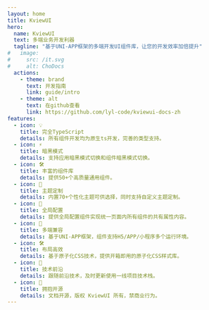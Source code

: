 ```yaml
---
layout: home
title: KviewUI
hero:
  name: KviewUI
  text: 多端业务开发利器
  tagline: "基于UNI-APP框架的多端开发UI组件库，让您的开发效率加倍提升"
#   image:
#     src: /it.svg
#     alt: ChoDocs
  actions:
    - theme: brand
      text: 开发指南
      link: guide/intro
    - theme: alt
      text: 在github查看
      link: https://github.com/lyl-code/kviewui-docs-zh
features:
  - icon: 💡
    title: 完全TypeScript
    details: 所有组件开发均为原生ts开发，完善的类型支持。
  - icon: ⚡️
    title: 暗黑模式
    details: 支持应用暗黑模式切换和组件暗黑模式切换。
  - icon: 🛠️
    title: 丰富的组件库
    details: 提供50+个高质量通用组件。
  - icon: 🔧
    title: 主题定制
    details: 内置70+个性化主题可供选择，同时支持自定义主题定制。
  - icon: 🔩
    title: 全局配置
    details: 提供全局配置组件实现统一页面内所有组件的共有属性内容。
  - icon: 🔑
    title: 多端兼容
    details: 基于UNI-APP框架，组件支持H5/APP/小程序多个运行环境。
  - icon: 🛠️
    title: 布局高效
    details: 基于原子化CSS技术，提供开箱即用的原子化CSS样式库。
  - icon: 🎉
    title: 技术前沿
    details: 跟随前沿技术，及时更新使用一线项目技术栈。
  - icon: 🚩
    title: 拥抱开源
    details: 文档开源，版权 KviewUI 所有，禁商业行为。
---
```


<script setup>
// import {
//   VPTeamPage,
//   VPTeamPageTitle,
//   VPTeamMembers
// } from 'vitepress/theme';
// import { icons } from './socialIcons';

// const members = [
//   {
//     avatar: 'https://www.github.com/Chocolate1999.png',
//     name: 'Choi Yang',
//     title: 'open source developer, creator of ChoDocs.',
//     links: [
//       { icon: 'github', link: 'https://github.com/Chocolate1999' },
//       {
//        icon: { svg: icons.bilibili } ,link: "https://space.bilibili.com/351534170",
//       },
//     ]
//   },
//   {
//     avatar: 'https://www.github.com/HearLing.png',
//     name: 'HearLing',
//     title: 'Open Source Contributor',
//     links: [
//       { icon: 'github', link: 'https://github.com/HearLing' },
//       {
//        icon: { svg: icons.bilibili } ,link: "https://space.bilibili.com/201738571",
//       },
//     ]
//   },
//   {
//     avatar: 'https://www.github.com/holazz.png',
//     name: 'holazz',
//     title: '@element-plus',
//     links: [
//       { icon: 'github', link: 'https://github.com/holazz' },
//       { icon: 'twitter', link: 'https://twitter.com/holazz1208' },
//     ]
//   },
//   {
//     avatar: 'https://www.github.com/fxzer.png',
//     name: 'fxzer',
//     title: 'Open Source Contributor',
//     links: [
//       { icon: 'github', link: 'https://github.com/fxzer' },
//       {
//        icon: { svg: icons.bilibili } ,link: "https://space.bilibili.com/228134791",
//       },
//     ]
//   },
//   {
//     avatar: 'https://www.github.com/Richard-Zhang1019.png',
//     name: 'Richard Zhang',
//     title: 'Open Source Contributor',
//     links: [
//       { icon: 'github', link: 'https://www.github.com/Richard-Zhang1019' },
//       {
//        icon: { svg: icons.bilibili } ,link: "https://space.bilibili.com/311837225",
//       },
//       { icon: 'twitter', link: 'https://twitter.com/zhngxuy4' }
//     ]
//   },
// ]
</script>

<!-- <DataPanel/> -->

<!-- <VPTeamPage>
  <VPTeamPageTitle>
    <template #title>
      感谢以下所有人的贡献与参与
    </template>
    <template #lead>
      以下排名不分先后（参与或主动提 PR 申请加入）
    </template>
  </VPTeamPageTitle>
  <VPTeamMembers
    :members="members"
  />
</VPTeamPage> -->
